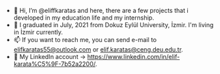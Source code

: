 - 👋 Hi, I’m @eliffkaratas and here, there are a few projects that i developed in my education life and my internship.
- 🌱 I graduated in July, 2021 from Dokuz Eylül University, İzmir. I'm living in İzmir currently.
- 📫 If you want to reach me, you can send e-mail to elifkaratas55@outlook.com or elif.karatas@ceng.deu.edu.tr.
- 💎 My LinkedIn account -> https://www.linkedin.com/in/elif-karata%C5%9F-7b52a2200/.
